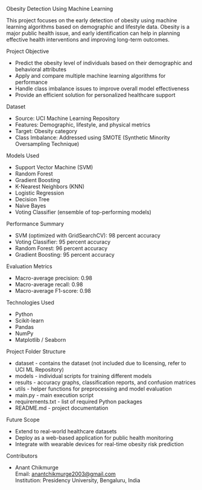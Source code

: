 Obesity Detection Using Machine Learning 

This project focuses on the early detection of obesity using machine learning algorithms based on demographic and lifestyle data. Obesity is a major public health issue, and early identification can help in planning effective health interventions and improving long-term outcomes.

 Project Objective 

- Predict the obesity level of individuals based on their demographic and behavioral attributes  
- Apply and compare multiple machine learning algorithms for performance  
- Handle class imbalance issues to improve overall model effectiveness  
- Provide an efficient solution for personalized healthcare support  

 Dataset 

- Source: UCI Machine Learning Repository  
- Features: Demographic, lifestyle, and physical metrics  
- Target: Obesity category  
- Class Imbalance: Addressed using SMOTE (Synthetic Minority Oversampling Technique)  

 Models Used 

- Support Vector Machine (SVM)  
- Random Forest  
- Gradient Boosting  
- K-Nearest Neighbors (KNN)  
- Logistic Regression  
- Decision Tree  
- Naive Bayes  
- Voting Classifier (ensemble of top-performing models)  

 Performance Summary 

- SVM (optimized with GridSearchCV): 98 percent accuracy  
- Voting Classifier: 95 percent accuracy  
- Random Forest: 96 percent accuracy  
- Gradient Boosting: 95 percent accuracy  

 Evaluation Metrics 

- Macro-average precision: 0.98  
- Macro-average recall: 0.98  
- Macro-average F1-score: 0.98  

 Technologies Used 

- Python  
- Scikit-learn  
- Pandas  
- NumPy  
- Matplotlib / Seaborn  

 Project Folder Structure 

- dataset - contains the dataset (not included due to licensing, refer to UCI ML Repository)  
- models - individual scripts for training different models  
- results - accuracy graphs, classification reports, and confusion matrices  
- utils - helper functions for preprocessing and model evaluation  
- main.py - main execution script  
- requirements.txt - list of required Python packages  
- README.md - project documentation  

 Future Scope 

- Extend to real-world healthcare datasets  
- Deploy as a web-based application for public health monitoring  
- Integrate with wearable devices for real-time obesity risk prediction  

 Contributors 

- Anant Chikmurge  
  Email: anantchikmurge2003@gmail.com  
  Institution: Presidency University, Bengaluru, India  



